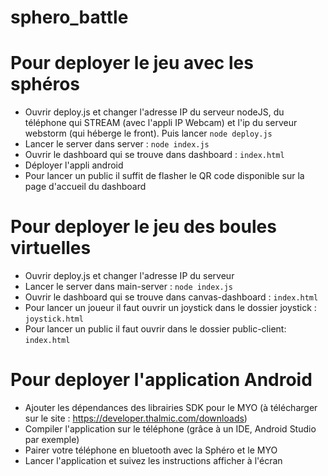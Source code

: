 # sphero_battle

# Pour deployer le jeu avec les sphéros
- Ouvrir deploy.js et changer l'adresse IP du serveur nodeJS, du téléphone qui STREAM (avec l'appli IP Webcam) et l'ip du serveur webstorm (qui héberge le front). Puis lancer `node deploy.js`
- Lancer le server dans server : `node index.js`
- Ouvrir le dashboard qui se trouve dans dashboard : `index.html`
- Déployer l'appli android
- Pour lancer un public il suffit de flasher le QR code disponible sur la page d'accueil du dashboard


# Pour deployer le jeu des boules virtuelles
- Ouvrir deploy.js et changer l'adresse IP du serveur
- Lancer le server dans main-server : `node index.js`
- Ouvrir le dashboard qui se trouve dans canvas-dashboard : `index.html`
- Pour lancer un joueur il faut ouvrir un joystick dans le dossier joystick : `joystick.html`
- Pour lancer un public il faut ouvrir dans le dossier public-client: `index.html`


# Pour deployer l'application Android
- Ajouter les dépendances des librairies SDK pour le MYO (à télécharger sur le site : https://developer.thalmic.com/downloads)
- Compiler l'application sur le téléphone (grâce à un IDE, Android Studio par exemple)
- Pairer votre téléphone en bluetooth avec la Sphéro et le MYO
- Lancer l'application et suivez les instructions afficher à l'écran
